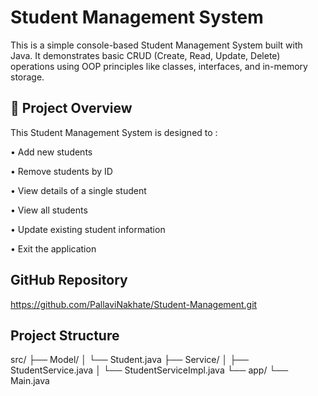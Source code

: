 # Student Management System
This is a simple console-based Student Management System built with Java.
It demonstrates basic CRUD (Create, Read, Update, Delete) operations using OOP principles like classes, interfaces, and in-memory storage.

## 📌 Project Overview
This Student Management System is designed to : 

• Add new students 
 
• Remove students by ID  
 
• View details of a single student   
 
• View all students
 
• Update existing student information   
 
• Exit the application    

## GitHub Repository
https://github.com/PallaviNakhate/Student-Management.git

## Project Structure
src/
├── Model/
│   └── Student.java
├── Service/
│   ├── StudentService.java
│   └── StudentServiceImpl.java
└── app/
    └── Main.java
